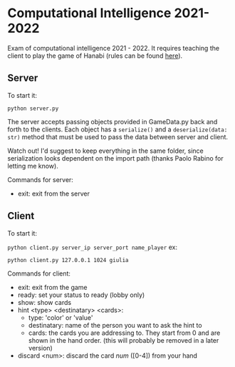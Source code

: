 # Computational Intelligence 2021-2022

Exam of computational intelligence 2021 - 2022. It requires teaching the client to play the game of Hanabi (rules can be found [here](https://www.spillehulen.dk/media/102616/hanabi-card-game-rules.pdf)).

## Server

To start it:

```python server.py```

The server accepts passing objects provided in GameData.py back and forth to the clients.
Each object has a ```serialize()``` and a ```deserialize(data: str)``` method that must be used to pass the data between server and client.

Watch out! I'd suggest to keep everything in the same folder, since serialization looks dependent on the import path (thanks Paolo Rabino for letting me know).

Commands for server:

+ exit: exit from the server

## Client

To start it:

```python client.py server_ip server_port name_player```
ex:

```python client.py 127.0.0.1 1024 giulia```

Commands for client:
 
+ exit: exit from the game
+ ready: set your status to ready (lobby only)
+ show: show cards
+ hint \<type> \<destinatary> \<cards>:
  + type: 'color' or 'value'
  + destinatary: name of the person you want to ask the hint to
  + cards: the cards you are addressing to. They start from 0 and are shown in the hand order. (this will probably be removed in a later version)
+ discard \<num>: discard the card *num* (\[0-4]) from your hand
